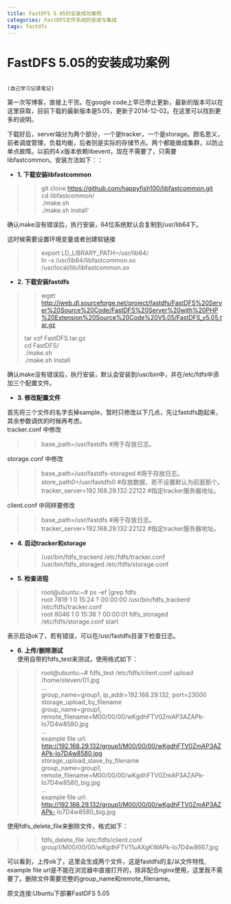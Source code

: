 ```yaml
---
title: FastDFS 5.05的安装成功案例
categories: FastDFS文件系统的安装与集成
tags: fastdfs
---
```

# FastDFS 5.05的安装成功案例

    
    
                                                                        (自己学习记录笔记)
    

第一次写博客，直接上干货。在google
code上早已停止更新，最新的版本可以在这里获取，目前下载的最新版本是5.05，更新于2014-12-02。在这里可以找到更多的说明。

下载好后，server端分为两个部分，一个是tracker，一个是storage。顾名思义，前者调度管理，负载均衡，后者则是实际的存储节点。两个都能做成集群，以防止单点故障。以前的4.x版本依赖libevent，现在不需要了，只需要libfastcommon。安装方法如下：：

  * **1\. 下载安装libfastcommon**

> > git clone https://github.com/happyfish100/libfastcommon.git  
>  cd libfastcommon/  
>  ./make.sh  
>  ./make.sh install’

确认make没有错误后，执行安装，64位系统默认会复制到/usr/lib64下。

这时候需要设置环境变量或者创建软链接

> > export LD_LIBRARY_PATH=/usr/lib64/  
>  ln -s /usr/lib64/libfastcommon.so /usr/local/lib/libfastcommon.so

  * **2\. 下载安装fastdfs**

> > wget
> http://iweb.dl.sourceforge.net/project/fastdfs/FastDFS%20Server%20Source%20Code/FastDFS%20Server%20with%20PHP%20Extension%20Source%20Code%20V5.05/FastDFS_v5.05.tar.gz
>
> tar xzf FastDFS.tar.gz  
>  cd FastDFS/  
>  ./make.sh  
>  ./make.sh install

确认make没有错误后，执行安装，默认会安装到/usr/bin中，并在/etc/fdfs中添加三个配置文件。

  * **3\. 修改配置文件**

首先将三个文件的名字去掉sample，暂时只修改以下几点，先让fastdfs跑起来，其余参数调优的时候再考虑。  
tracker.conf 中修改

> > base_path=/usr/fastdfs #用于存放日志。

storage.conf 中修改

> > base_path=/usr/fastdfs-storaged #用于存放日志。  
>  store_path0=/usr/fastdfs0 #存放数据，若不设置默认为前面那个。  
>  tracker_server=192.168.29.132:22122 #指定tracker服务器地址。

client.conf 中同样要修改

> > base_path=/usr/fastdfs #用于存放日志。  
>  tracker_server=192.168.29.132:22122 #指定tracker服务器地址。

  * **4\. 启动tracker和storage**

> > /usr/bin/fdfs_trackerd /etc/fdfs/tracker.conf  
>  /usr/bin/fdfs_storaged /etc/fdfs/storage.conf

  * **5\. 检查进程**

> > root@ubuntu:~# ps -ef |grep fdfs  
>  root 7819 1 0 15:24 ? 00:00:00 /usr/bin/fdfs_trackerd
> /etc/fdfs/tracker.conf  
>  root 8046 1 0 15:36 ? 00:00:01 fdfs_storaged /etc/fdfs/storage.conf start

表示启动ok了，若有错误，可以在/usr/fastdfs目录下检查日志。

  * **6\. 上传/删除测试**   
使用自带的fdfs_test来测试，使用格式如下：

> > root@ubuntu:~# fdfs_test /etc/fdfs/client.conf upload /home/steven/01.jpg  
>  …  
>  group_name=group1, ip_addr=192.168.29.132, port=23000  
>  storage_upload_by_filename  
>  group_name=group1, remote_filename=M00/00/00/wKgdhFTV0ZmAP3AZAPk-
> Io7D4w8580.jpg  
>  …  
>  example file url:
> http://192.168.29.132/group1/M00/00/00/wKgdhFTV0ZmAP3AZAPk-Io7D4w8580.jpg  
>  storage_upload_slave_by_filename  
>  group_name=group1, remote_filename=M00/00/00/wKgdhFTV0ZmAP3AZAPk-
> Io7D4w8580_big.jpg  
>  …  
>  example file url:
> http://192.168.29.132/group1/M00/00/00/wKgdhFTV0ZmAP3AZAPk-
> Io7D4w8580_big.jpg

使用fdfs_delete_file来删除文件，格式如下：

> > fdfs_delete_file /etc/fdfs/client.conf
> group1/M00/00/00/wKgdhFTV11uAXgKWAPk-Io7D4w8667.jpg

可以看到，上传ok了，这里会生成两个文件，这是fastdfs的主/从文件特性,  
example file
url是不能在浏览器中直接打开的，除非配合nginx使用，这里我不需要了。删除文件需要完整的group_name和remote_filename。

原文连接:Ubuntu下部署FastDFS 5.05

